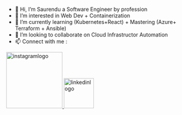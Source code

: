 - 👋 Hi, I’m Saurendu a Software Engineer by profession
- 👀 I’m interested in Web Dev + Containerization
- 🌱 I’m currently learning (Kubernetes+React) + Mastering (Azure+ Terraform + Ansible) 
- 💞️ I’m looking to collaborate on Cloud Infrastructor Automation 
- 📫 Connect with me : 
<a href="https://www.instagram.com/saurendu/" target="_blank">
      <img
        src="https://cdn.pixabay.com/photo/2022/04/01/19/41/logo-7105561__340.png"
        alt="instagramlogo"
        width="150px"
      />
    </a>
    <a href="https://www.linkedin.com/in/schakraborty96/" target="_blank">
      <img
        src="https://cdn.pixabay.com/photo/2015/07/13/07/33/icons-842861__340.png"
        alt="linkedinlogo"
        width="80px"
      />
    </a>

<!---
Saurendu/Saurendu is a ✨ special ✨ repository because its `README.md` (this file) appears on your GitHub profile.
You can click the Preview link to take a look at your changes.
--->
